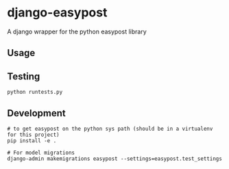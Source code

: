 # django-easypost

A django wrapper for the python easypost library

## Usage


## Testing

`python runtests.py `


## Development

```
# to get easypost on the python sys path (should be in a virtualenv for this project)
pip install -e .

# For model migrations
django-admin makemigrations easypost --settings=easypost.test_settings
```
